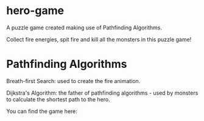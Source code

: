 # hero-game

A puzzle game created making use of Pathfinding Algorithms.

Collect fire energies, spit fire and kill all the monsters in this puzzle game!

# Pathfinding Algorithms

Breath-first Search: used to create the fire animation.

Dijkstra's Algorithm: the father of pathfinding algorithms - used by monsters to calculate the shortest path to the hero.

You can find the game here:
